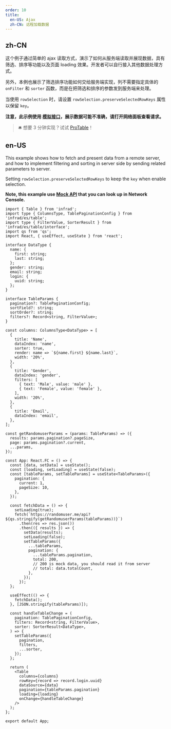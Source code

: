 ```yaml
---
order: 10
title:
  en-US: Ajax
  zh-CN: 远程加载数据
---
```


## zh-CN

这个例子通过简单的 ajax 读取方式，演示了如何从服务端读取并展现数据，具有筛选、排序等功能以及页面 loading 效果。开发者可以自行接入其他数据处理方式。

另外，本例也展示了筛选排序功能如何交给服务端实现，列不需要指定具体的 `onFilter` 和 `sorter` 函数，而是在把筛选和排序的参数发到服务端来处理。

当使用 `rowSelection` 时，请设置 `rowSelection.preserveSelectedRowKeys` 属性以保留 `key`。

**注意，此示例使用 [模拟接口](https://randomuser.me)，展示数据可能不准确，请打开网络面板查看请求。**

> 🛎️ 想要 3 分钟实现？试试 [ProTable](https://procomponents.ant.design/components/table)！

## en-US

This example shows how to fetch and present data from a remote server, and how to implement filtering and sorting in server side by sending related parameters to server.

Setting `rowSelection.preserveSelectedRowKeys` to keep the `key` when enable selection.

**Note, this example use [Mock API](https://randomuser.me) that you can look up in Network Console.**

```tsx
import { Table } from 'infrad';
import type { ColumnsType, TablePaginationConfig } from 'infrad/es/table';
import type { FilterValue, SorterResult } from 'infrad/es/table/interface';
import qs from 'qs';
import React, { useEffect, useState } from 'react';

interface DataType {
  name: {
    first: string;
    last: string;
  };
  gender: string;
  email: string;
  login: {
    uuid: string;
  };
}

interface TableParams {
  pagination?: TablePaginationConfig;
  sortField?: string;
  sortOrder?: string;
  filters?: Record<string, FilterValue>;
}

const columns: ColumnsType<DataType> = [
  {
    title: 'Name',
    dataIndex: 'name',
    sorter: true,
    render: name => `${name.first} ${name.last}`,
    width: '20%',
  },
  {
    title: 'Gender',
    dataIndex: 'gender',
    filters: [
      { text: 'Male', value: 'male' },
      { text: 'Female', value: 'female' },
    ],
    width: '20%',
  },
  {
    title: 'Email',
    dataIndex: 'email',
  },
];

const getRandomuserParams = (params: TableParams) => ({
  results: params.pagination?.pageSize,
  page: params.pagination?.current,
  ...params,
});

const App: React.FC = () => {
  const [data, setData] = useState();
  const [loading, setLoading] = useState(false);
  const [tableParams, setTableParams] = useState<TableParams>({
    pagination: {
      current: 1,
      pageSize: 10,
    },
  });

  const fetchData = () => {
    setLoading(true);
    fetch(`https://randomuser.me/api?${qs.stringify(getRandomuserParams(tableParams))}`)
      .then(res => res.json())
      .then(({ results }) => {
        setData(results);
        setLoading(false);
        setTableParams({
          ...tableParams,
          pagination: {
            ...tableParams.pagination,
            total: 200,
            // 200 is mock data, you should read it from server
            // total: data.totalCount,
          },
        });
      });
  };

  useEffect(() => {
    fetchData();
  }, [JSON.stringify(tableParams)]);

  const handleTableChange = (
    pagination: TablePaginationConfig,
    filters: Record<string, FilterValue>,
    sorter: SorterResult<DataType>,
  ) => {
    setTableParams({
      pagination,
      filters,
      ...sorter,
    });
  };

  return (
    <Table
      columns={columns}
      rowKey={record => record.login.uuid}
      dataSource={data}
      pagination={tableParams.pagination}
      loading={loading}
      onChange={handleTableChange}
    />
  );
};

export default App;
```
